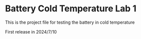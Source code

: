 # Battery Cold Temperature Lab 1

 This is the project file for testing the battery in cold temperature

First release in 2024/7/10